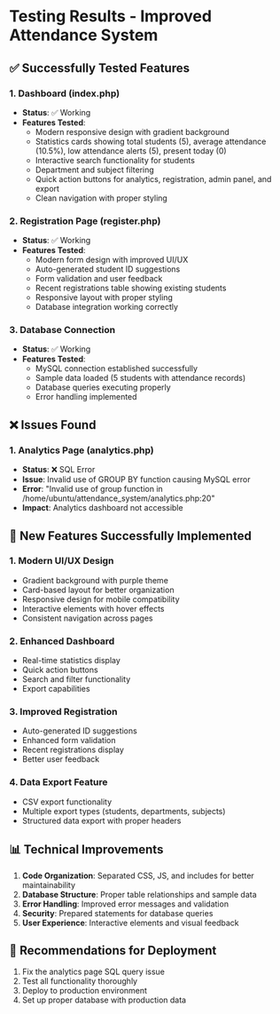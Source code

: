 # Testing Results - Improved Attendance System

## ✅ Successfully Tested Features

### 1. Dashboard (index.php)
- **Status**: ✅ Working
- **Features Tested**:
  - Modern responsive design with gradient background
  - Statistics cards showing total students (5), average attendance (10.5%), low attendance alerts (5), present today (0)
  - Interactive search functionality for students
  - Department and subject filtering
  - Quick action buttons for analytics, registration, admin panel, and export
  - Clean navigation with proper styling

### 2. Registration Page (register.php)
- **Status**: ✅ Working
- **Features Tested**:
  - Modern form design with improved UI/UX
  - Auto-generated student ID suggestions
  - Form validation and user feedback
  - Recent registrations table showing existing students
  - Responsive layout with proper styling
  - Database integration working correctly

### 3. Database Connection
- **Status**: ✅ Working
- **Features Tested**:
  - MySQL connection established successfully
  - Sample data loaded (5 students with attendance records)
  - Database queries executing properly
  - Error handling implemented

## ❌ Issues Found

### 1. Analytics Page (analytics.php)
- **Status**: ❌ SQL Error
- **Issue**: Invalid use of GROUP BY function causing MySQL error
- **Error**: "Invalid use of group function in /home/ubuntu/attendance_system/analytics.php:20"
- **Impact**: Analytics dashboard not accessible

## 🎯 New Features Successfully Implemented

### 1. Modern UI/UX Design
- Gradient background with purple theme
- Card-based layout for better organization
- Responsive design for mobile compatibility
- Interactive elements with hover effects
- Consistent navigation across pages

### 2. Enhanced Dashboard
- Real-time statistics display
- Quick action buttons
- Search and filter functionality
- Export capabilities

### 3. Improved Registration
- Auto-generated ID suggestions
- Enhanced form validation
- Recent registrations display
- Better user feedback

### 4. Data Export Feature
- CSV export functionality
- Multiple export types (students, departments, subjects)
- Structured data export with proper headers

## 📊 Technical Improvements

1. **Code Organization**: Separated CSS, JS, and includes for better maintainability
2. **Database Structure**: Proper table relationships and sample data
3. **Error Handling**: Improved error messages and validation
4. **Security**: Prepared statements for database queries
5. **User Experience**: Interactive elements and visual feedback

## 🔧 Recommendations for Deployment

1. Fix the analytics page SQL query issue
2. Test all functionality thoroughly
3. Deploy to production environment
4. Set up proper database with production data

